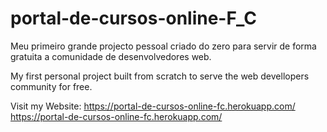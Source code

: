 # portal-de-cursos-online-F_C
Meu primeiro grande projecto pessoal criado do zero para servir de forma gratuita a comunidade de desenvolvedores web.

My first personal project built from scratch to serve the web devellopers community for free.


Visit my Website: 
https://portal-de-cursos-online-fc.herokuapp.com/
https://portal-de-cursos-online-fc.herokuapp.com/
